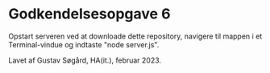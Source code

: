 # Godkendelsesopgave 6

Opstart serveren ved at downloade dette repository, navigere til mappen i et Terminal-vindue og indtaste "node server.js".

Lavet af Gustav Søgård, HA(it.), februar 2023.